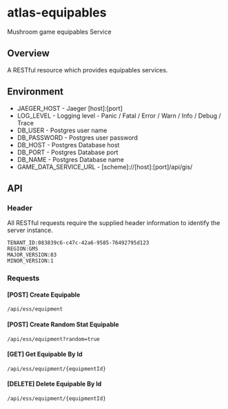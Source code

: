 # atlas-equipables

Mushroom game equipables Service

## Overview

A RESTful resource which provides equipables services.

## Environment

- JAEGER_HOST - Jaeger [host]:[port]
- LOG_LEVEL - Logging level - Panic / Fatal / Error / Warn / Info / Debug / Trace
- DB_USER - Postgres user name
- DB_PASSWORD - Postgres user password
- DB_HOST - Postgres Database host
- DB_PORT - Postgres Database port
- DB_NAME - Postgres Database name
- GAME_DATA_SERVICE_URL - [scheme]://[host]:[port]/api/gis/

## API

### Header

All RESTful requests require the supplied header information to identify the server instance.

```
TENANT_ID:083839c6-c47c-42a6-9585-76492795d123
REGION:GMS
MAJOR_VERSION:83
MINOR_VERSION:1
```

### Requests

#### [POST] Create Equipable

```/api/ess/equipment```

#### [POST] Create Random Stat Equipable

```/api/ess/equipment?random=true```

#### [GET] Get Equipable By Id

```/api/ess/equipment/{equipmentId}```

#### [DELETE] Delete Equipable By Id

```/api/ess/equipment/{equipmentId}```